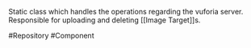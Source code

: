 Static class which handles the operations regarding the vuforia server.
Responsible for uploading and deleting [[Image Target]]s.

#Repository #Component 

